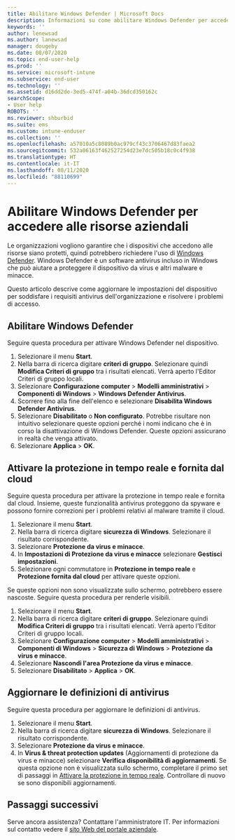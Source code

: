 ```yaml
---
title: Abilitare Windows Defender | Microsoft Docs
description: Informazioni su come abilitare Windows Defender per accedere alle risorse aziendali.
keywords: ''
author: lenewsad
ms.author: lanewsad
manager: dougeby
ms.date: 08/07/2020
ms.topic: end-user-help
ms.prod: ''
ms.service: microsoft-intune
ms.subservice: end-user
ms.technology: ''
ms.assetid: d16dd2de-3ed5-474f-a04b-36dcd350162c
searchScope:
- User help
ROBOTS: ''
ms.reviewer: shburbid
ms.suite: ems
ms.custom: intune-enduser
ms.collection: ''
ms.openlocfilehash: a57010a5c8089b0ac979cf43c3706467d83faea2
ms.sourcegitcommit: 532a06163f462527254d23e7dc505b18c0c4f938
ms.translationtype: HT
ms.contentlocale: it-IT
ms.lasthandoff: 08/11/2020
ms.locfileid: "88110699"
---
```

# <a name="turn-on-windows-defender-to-access-company-resources"></a>Abilitare Windows Defender per accedere alle risorse aziendali

Le organizzazioni vogliono garantire che i dispositivi che accedono alle risorse siano protetti, quindi potrebbero richiedere l'uso di [Windows Defender](https://www.microsoft.com/safety/pc-security/windows-defender.aspx). Windows Defender è un software antivirus incluso in Windows che può aiutare a proteggere il dispositivo da virus e altri malware e minacce. 

Questo articolo descrive come aggiornare le impostazioni del dispositivo per soddisfare i requisiti antivirus dell'organizzazione e risolvere i problemi di accesso. 

## <a name="turn-on-windows-defender"></a>Abilitare Windows Defender
Seguire questa procedura per attivare Windows Defender nel dispositivo. 

1. Selezionare il menu **Start**.
2. Nella barra di ricerca digitare **criteri di gruppo**. Selezionare quindi **Modifica Criteri di gruppo** tra i risultati elencati. Verrà aperto l'Editor Criteri di gruppo locali.
4. Selezionare **Configurazione computer** > **Modelli amministrativi** > **Componenti di Windows** > **Windows Defender Antivirus**. 
5. Scorrere fino alla fine dell'elenco e selezionare **Disabilita Windows Defender Antivirus**.  
6. Selezionare **Disabilitato** o **Non configurato**. Potrebbe risultare non intuitivo selezionare queste opzioni perché i nomi indicano che è in corso la disattivazione di Windows Defender. Queste opzioni assicurano in realtà che venga attivato. 
7. Selezionare **Applica** > **OK**.  


## <a name="turn-on-real-time-and-cloud-delivered-protection"></a>Attivare la protezione in tempo reale e fornita dal cloud

Seguire questa procedura per attivare la protezione in tempo reale e fornita dal cloud. Insieme, queste funzionalità antivirus proteggono da spyware e possono fornire correzioni per i problemi relativi al malware tramite il cloud. 

1. Selezionare il menu **Start**.
2. Nella barra di ricerca digitare **sicurezza di Windows**. Selezionare il risultato corrispondente. 
3. Selezionare **Protezione da virus e minacce**.
4. In **Impostazioni di Protezione da virus e minacce** selezionare **Gestisci impostazioni**.
5. Selezionare ogni commutatore in **Protezione in tempo reale** e **Protezione fornita dal cloud** per attivare queste opzioni. 

Se queste opzioni non sono visualizzate sullo schermo, potrebbero essere nascoste. Seguire questa procedura per renderle visibili.  

1. Selezionare il menu **Start**.  
2. Nella barra di ricerca digitare **criteri di gruppo**. Selezionare quindi **Modifica Criteri di gruppo** tra i risultati elencati. Verrà aperto l'Editor Criteri di gruppo locali.
3. Selezionare **Configurazione computer** > **Modelli amministrativi** > **Componenti di Windows** > **Sicurezza di Windows** > **Protezione da virus e minacce**.
4. Selezionare **Nascondi l'area Protezione da virus e minacce**.
5. Selezionare **Disabilitato** > **Applica** > **OK**.  

## <a name="update-your-antivirus-definitions"></a>Aggiornare le definizioni di antivirus
Seguire questa procedura per aggiornare le definizioni di antivirus.  
1. Selezionare il menu **Start**.
2. Nella barra di ricerca digitare **sicurezza di Windows**. Selezionare il risultato corrispondente. 
3. Selezionare **Protezione da virus e minacce**.
4. In **Virus & threat protection updates** (Aggiornamenti di protezione da virus e minacce) selezionare **Verifica disponibilità di aggiornamenti**. Se questa opzione non è visualizzata sullo schermo, completare il primo set di passaggi in [Attivare la protezione in tempo reale](turn-on-defender-windows.md#turn-on-real-time-and-cloud-delivered-protection). Controllare di nuovo se sono disponibili aggiornamenti. 

## <a name="next-steps"></a>Passaggi successivi  

Serve ancora assistenza? Contattare l'amministratore IT. Per informazioni sul contatto vedere il [sito Web del portale aziendale](https://go.microsoft.com/fwlink/?linkid=2010980).
